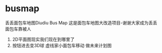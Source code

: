 # busmap
丢丢面包车地图Diudiu Bus Map
这是面包车地图大改造项目-谢谢大家成为丢丢面包车靠被人

1. 2D平面图现实我们现在到哪里了
2. 按钮进去变3D球 虚线家小面包车移动 做未来计划图
